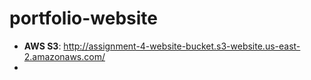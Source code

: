 # portfolio-website
- **AWS S3**: http://assignment-4-website-bucket.s3-website.us-east-2.amazonaws.com/
- 
